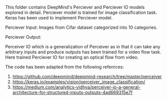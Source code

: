 This folder contains DeepMind's Perciever and Perciever IO models explored in detail. Perciever model is trained for image classification task. Keras has been used to implement Perciever model.

Perciever Input: Images from Cifar dataset categorized into 10 categories. 

Perciever Output:

Perceiver IO which is a generalization of Perceiver as in that it can take any arbitrary inputs and produce outputs has been trained for a video flow task. Here trained Perciever IO for creating an optical flow from video.

The code has been adapted from the following refenrces: 
1. https://github.com/deepmind/deepmind-research/tree/master/perceiver
2. https://keras.io/examples/vision/perceiver_image_classification/
3. https://medium.com/analytics-vidhya/perceiver-io-a-general-architecture-for-structured-inputs-outputs-4ad669315e7f
